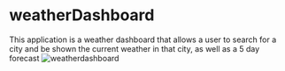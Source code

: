 # weatherDashboard
This application is a weather dashboard that allows a user to search for a city and be shown the current weather in that city, as well as a 5 day forecast
![weatherdashboard](https://github.com/RossiniTheRat/weatherDashboard/assets/98125903/abaa16a7-9814-4ab7-8dad-631a0888079e)
